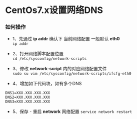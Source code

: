 # CentOs7.x设置网络DNS

### 如何操作
* 1、先通过 **ip addr** 确认下 当前网络配置 一般默认  **eth0** <br/>
`ip addr`

* 2、打开网络脚本配置位置 <br/>
`cd /etc/sysconfig/network-scripts`

* 3、修改 **network-script** 内的对应网络配置文件 <br/>
`sudo su vim /etc/sysconfig/network-scripts/ifcfg-eth0`

* 4、增加如下代码块，如有多个DNS <br/>
```
DNS1=XXX.XXX.XXX.XXX
DNS2=XXX.XXX.XXX.XXX
DNS3=XXX.XXX.XXX.XXX
```

* 5、保存 - 重启 **network** 网络配置
`service network restart`